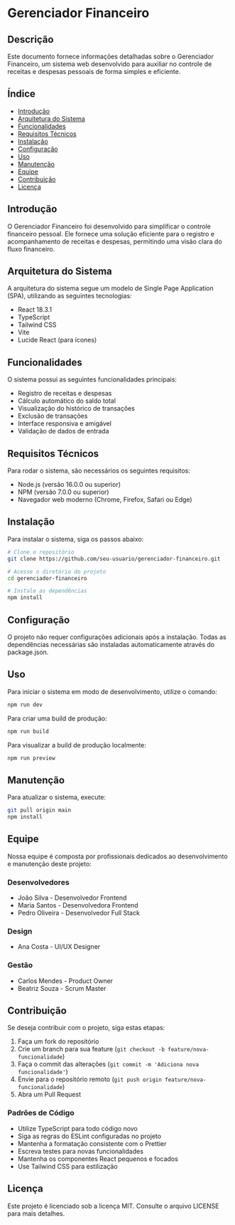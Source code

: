 # Gerenciador Financeiro

## Descrição
Este documento fornece informações detalhadas sobre o Gerenciador Financeiro, um sistema web desenvolvido para auxiliar no controle de receitas e despesas pessoais de forma simples e eficiente.

## Índice
- [Introdução](#introdução)
- [Arquitetura do Sistema](#arquitetura-do-sistema)
- [Funcionalidades](#funcionalidades)
- [Requisitos Técnicos](#requisitos-técnicos)
- [Instalação](#instalação)
- [Configuração](#configuração)
- [Uso](#uso)
- [Manutenção](#manutenção)
- [Equipe](#equipe)
- [Contribuição](#contribuição)
- [Licença](#licença)

## Introdução
O Gerenciador Financeiro foi desenvolvido para simplificar o controle financeiro pessoal. Ele fornece uma solução eficiente para o registro e acompanhamento de receitas e despesas, permitindo uma visão clara do fluxo financeiro.

## Arquitetura do Sistema
A arquitetura do sistema segue um modelo de Single Page Application (SPA), utilizando as seguintes tecnologias:
- React 18.3.1
- TypeScript
- Tailwind CSS
- Vite
- Lucide React (para ícones)

## Funcionalidades
O sistema possui as seguintes funcionalidades principais:
- Registro de receitas e despesas
- Cálculo automático do saldo total
- Visualização do histórico de transações
- Exclusão de transações
- Interface responsiva e amigável
- Validação de dados de entrada

## Requisitos Técnicos
Para rodar o sistema, são necessários os seguintes requisitos:
- Node.js (versão 16.0.0 ou superior)
- NPM (versão 7.0.0 ou superior)
- Navegador web moderno (Chrome, Firefox, Safari ou Edge)

## Instalação
Para instalar o sistema, siga os passos abaixo:
```bash
# Clone o repositório
git clone https://github.com/seu-usuario/gerenciador-financeiro.git

# Acesse o diretório do projeto
cd gerenciador-financeiro

# Instale as dependências
npm install
```

## Configuração
O projeto não requer configurações adicionais após a instalação. Todas as dependências necessárias são instaladas automaticamente através do package.json.

## Uso
Para iniciar o sistema em modo de desenvolvimento, utilize o comando:
```bash
npm run dev
```

Para criar uma build de produção:
```bash
npm run build
```

Para visualizar a build de produção localmente:
```bash
npm run preview
```

## Manutenção
Para atualizar o sistema, execute:
```bash
git pull origin main
npm install
```

## Equipe
Nossa equipe é composta por profissionais dedicados ao desenvolvimento e manutenção deste projeto:

### Desenvolvedores
- João Silva - Desenvolvedor Frontend
- Maria Santos - Desenvolvedora Frontend
- Pedro Oliveira - Desenvolvedor Full Stack

### Design
- Ana Costa - UI/UX Designer

### Gestão
- Carlos Mendes - Product Owner
- Beatriz Souza - Scrum Master

## Contribuição
Se deseja contribuir com o projeto, siga estas etapas:
1. Faça um fork do repositório
2. Crie um branch para sua feature (`git checkout -b feature/nova-funcionalidade`)
3. Faça o commit das alterações (`git commit -m 'Adiciona nova funcionalidade'`)
4. Envie para o repositório remoto (`git push origin feature/nova-funcionalidade`)
5. Abra um Pull Request

### Padrões de Código
- Utilize TypeScript para todo código novo
- Siga as regras do ESLint configuradas no projeto
- Mantenha a formatação consistente com o Prettier
- Escreva testes para novas funcionalidades
- Mantenha os componentes React pequenos e focados
- Use Tailwind CSS para estilização

## Licença
Este projeto é licenciado sob a licença MIT. Consulte o arquivo LICENSE para mais detalhes.